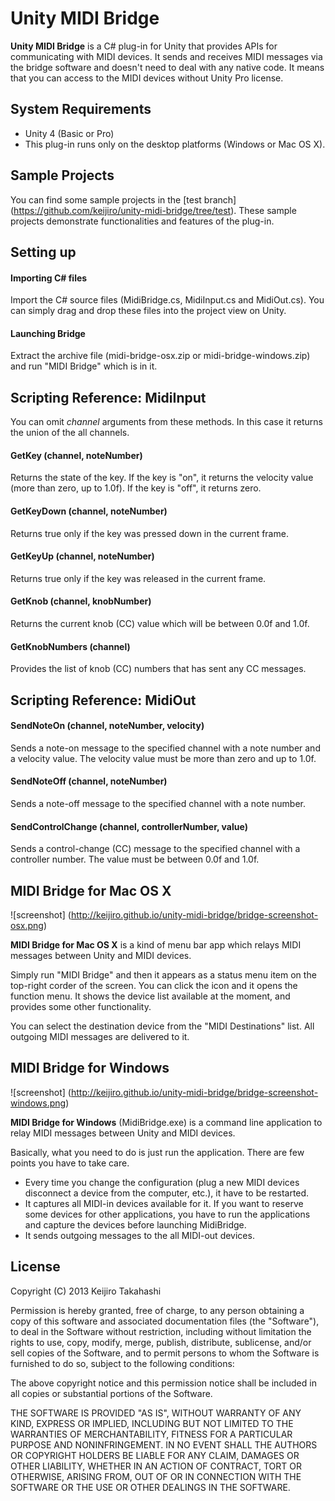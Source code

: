 Unity MIDI Bridge
=================

**Unity MIDI Bridge** is a C# plug-in for Unity that provides APIs for
communicating with MIDI devices. It sends and receives MIDI messages via the
bridge software and doesn't need to deal with any native code. It means that
you can access to the MIDI devices without Unity Pro license.

System Requirements
-------------------

- Unity 4 (Basic or Pro)
- This plug-in runs only on the desktop platforms (Windows or Mac OS X).

Sample Projects
---------------

You can find some sample projects in the [test branch]
(https://github.com/keijiro/unity-midi-bridge/tree/test). These sample projects
demonstrate functionalities and features of the plug-in.

Setting up
----------

#### Importing C# files

Import the C# source files (MidiBridge.cs, MidiInput.cs and MidiOut.cs). You
can simply drag and drop these files into the project view on Unity.

#### Launching Bridge

Extract the archive file (midi-bridge-osx.zip or midi-bridge-windows.zip) and
run "MIDI Bridge" which is in it.

Scripting Reference: MidiInput
------------------------------

You can omit *channel* arguments from these methods. In this case it returns
the union of the all channels.

#### GetKey (channel, noteNumber)

Returns the state of the key. If the key is "on", it returns the velocity value
(more than zero, up to 1.0f). If the key is "off", it returns zero.

#### GetKeyDown (channel, noteNumber)

Returns true only if the key was pressed down in the current frame.

#### GetKeyUp (channel, noteNumber)

Returns true only if the key was released in the current frame.

#### GetKnob (channel, knobNumber)

Returns the current knob (CC) value which will be between 0.0f and 1.0f.

#### GetKnobNumbers (channel)

Provides the list of knob (CC) numbers that has sent any CC messages.

Scripting Reference: MidiOut
----------------------------

#### SendNoteOn (channel, noteNumber, velocity)

Sends a note-on message to the specified channel with a note number and a
velocity value. The velocity value must be more than zero and up to 1.0f.

#### SendNoteOff (channel, noteNumber)

Sends a note-off message to the specified channel with a note number.

#### SendControlChange (channel, controllerNumber, value)

Sends a control-change (CC) message to the specified channel with a controller
number. The value must be between 0.0f and 1.0f.

MIDI Bridge for Mac OS X
------------------------

![screenshot]
(http://keijiro.github.io/unity-midi-bridge/bridge-screenshot-osx.png)

**MIDI Bridge for Mac OS X** is a kind of menu bar app which relays MIDI
messages between Unity and MIDI devices.

Simply run "MIDI Bridge" and then it appears as a status menu item on the
top-right corder of the screen. You can click the icon and it opens the
function menu. It shows the device list available at the moment, and provides
some other functionality.

You can select the destination device from the "MIDI Destinations" list. All
outgoing MIDI messages are delivered to it.

MIDI Bridge for Windows
-----------------------

![screenshot]
(http://keijiro.github.io/unity-midi-bridge/bridge-screenshot-windows.png)

**MIDI Bridge for Windows** (MidiBridge.exe) is a command line application to
relay MIDI messages between Unity and MIDI devices.

Basically, what you need to do is just run the application. There are few points
you have to take care.

- Every time you change the configuration (plug a new MIDI devices disconnect
  a device from the computer, etc.), it have to be restarted.
- It captures all MIDI-in devices available for it. If you want to reserve some
  devices for other applications, you have to run the applications and capture
  the devices before launching MidiBridge.
- It sends outgoing messages to the all MIDI-out devices.

License
-------

Copyright (C) 2013 Keijiro Takahashi

Permission is hereby granted, free of charge, to any person obtaining a copy of
this software and associated documentation files (the "Software"), to deal in
the Software without restriction, including without limitation the rights to
use, copy, modify, merge, publish, distribute, sublicense, and/or sell copies of
the Software, and to permit persons to whom the Software is furnished to do so,
subject to the following conditions:

The above copyright notice and this permission notice shall be included in all
copies or substantial portions of the Software.

THE SOFTWARE IS PROVIDED "AS IS", WITHOUT WARRANTY OF ANY KIND, EXPRESS OR
IMPLIED, INCLUDING BUT NOT LIMITED TO THE WARRANTIES OF MERCHANTABILITY, FITNESS
FOR A PARTICULAR PURPOSE AND NONINFRINGEMENT. IN NO EVENT SHALL THE AUTHORS OR
COPYRIGHT HOLDERS BE LIABLE FOR ANY CLAIM, DAMAGES OR OTHER LIABILITY, WHETHER
IN AN ACTION OF CONTRACT, TORT OR OTHERWISE, ARISING FROM, OUT OF OR IN
CONNECTION WITH THE SOFTWARE OR THE USE OR OTHER DEALINGS IN THE SOFTWARE.
